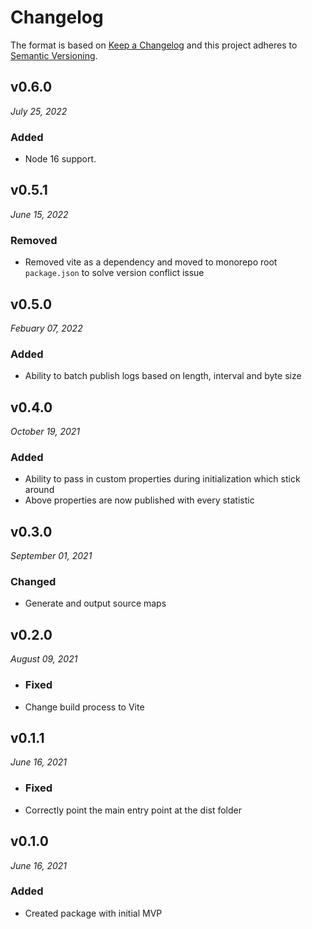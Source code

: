 # Changelog

The format is based on [Keep a Changelog](http://keepachangelog.com/en/1.0.0/)
and this project adheres to [Semantic Versioning](http://semver.org/spec/v2.0.0.html).

v0.6.0
------------------------------
*July 25, 2022*

### Added
- Node 16 support.


v0.5.1
------------------------------
*June 15, 2022*

### Removed
- Removed vite as a dependency and moved to monorepo root `package.json` to solve version conflict issue

v0.5.0
------------------------------
*Febuary 07, 2022*

### Added
- Ability to batch publish logs based on length, interval and byte size


v0.4.0
------------------------------
*October 19, 2021*

### Added
- Ability to pass in custom properties during initialization which stick around
- Above properties are now published with every statistic


v0.3.0
------------------------------
*September 01, 2021*

### Changed
- Generate and output source maps

v0.2.0
------------------------------
*August 09, 2021*

- ### Fixed
- Change build process to Vite


v0.1.1
------------------------------
*June 16, 2021*

- ### Fixed
- Correctly point the main entry point at the dist folder


v0.1.0
------------------------------
*June 16, 2021*

### Added
- Created package with initial MVP
